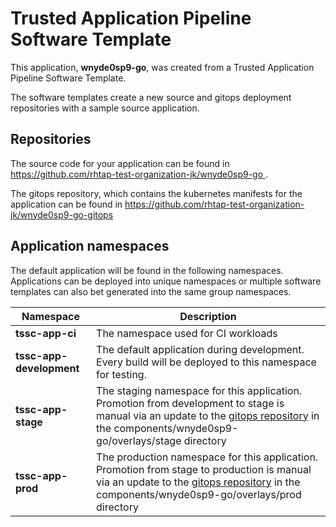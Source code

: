 # Trusted Application Pipeline Software Template

This application, **wnyde0sp9-go**, was created from a Trusted Application Pipeline Software Template.

The software templates create a new source and gitops deployment repositories with a sample source application. 

## Repositories

The source code for your application can be found in [https://github.com/rhtap-test-organization-jk/wnyde0sp9-go ](https://github.com/rhtap-test-organization-jk/wnyde0sp9-go ).
 
The gitops repository, which contains the kubernetes manifests for the application can be found in 
[https://github.com/rhtap-test-organization-jk/wnyde0sp9-go-gitops ](https://github.com/rhtap-test-organization-jk/wnyde0sp9-go-gitops ) 

## Application namespaces 

The default application will be found in the following namespaces. Applications can be deployed into unique namespaces or multiple software templates can also bet generated into the same group namespaces.  

|  Namespace   |  Description   |  
| -------- | -------- |
| **tssc-app-ci** | The namespace used for CI workloads |
| **tssc-app-development** | The default application during development. Every build will be deployed to this namespace for testing. |
| **tssc-app-stage** | The staging namespace for this application. Promotion from development to stage is manual via an update to the [gitops repository](https://github.com/rhtap-test-organization-jk/wnyde0sp9-go-gitops ) in the components/wnyde0sp9-go/overlays/stage directory |
| **tssc-app-prod** | The production namespace for this application. Promotion from stage to production is manual via an update to the [gitops repository](https://github.com/rhtap-test-organization-jk/wnyde0sp9-go-gitops ) in the components/wnyde0sp9-go/overlays/prod directory |